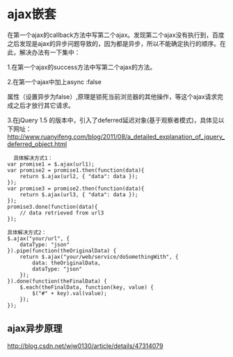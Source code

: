 # ajax嵌套
在第一个ajax的callback方法中写第二个ajax。发现第二个ajax没有执行到，百度之后发现是ajax的异步问题导致的，因为都是异步，所以不能确定执行的顺序。在此，解决办法有一下集中：

1.在第一个ajax的success方法中写第二个ajax的方法。

2.在第一个ajax中加上async :false

 属性（设置异步为false）,原理是锁死当前浏览器的其他操作，等这个ajax请求完成之后才放行其它请求。
 
 3.在jQuery 1.5 的版本中，引入了deferred延迟对象(基于观察者模式)，具体见以下网址：
 http://www.ruanyifeng.com/blog/2011/08/a_detailed_explanation_of_jquery_deferred_object.html
```
  具体解决方式1：
var promise1 = $.ajax(url1);  
var promise2 = promise1.then(function(data){  
    return $.ajax(url2, { "data": data });  
});  
var promise3 = promise2.then(function(data){  
    return $.ajax(url3, { "data": data });  
});  
promise3.done(function(data){  
    // data retrieved from url3  
}); 
```


```
具体解决方式2：
$.ajax("your/url", {  
    dataType: "json"  
}).pipe(function(theOriginalData) {  
    return $.ajax("your/web/service/doSomethingWith", {  
        data: theOriginalData,  
        dataType: "json"  
    });  
}).done(function(theFinalData) {  
    $.each(theFinalData, function(key, value) {  
        $("#" + key).val(value);  
    });  
});  
```

## ajax异步原理
http://blog.csdn.net/wjw0130/article/details/47314079

